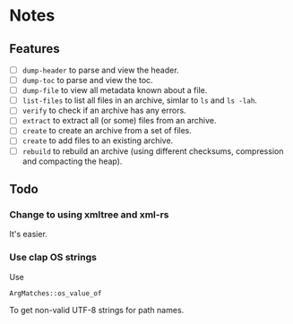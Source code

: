 # Notes

## Features

* [ ] `dump-header` to parse and view the header.
* [ ] `dump-toc` to parse and view the toc.
* [ ] `dump-file` to view all metadata known about a file.
* [ ] `list-files` to list all files in an archive, simlar to `ls` and `ls -lah`.
* [ ] `verify` to check if an archive has any errors.
* [ ] `extract` to extract all (or some) files from an archive.
* [ ] `create` to create an archive from a set of files.
* [ ] `create` to add files to an existing archive.
* [ ] `rebuild` to rebuild an archive (using different checksums, compression and compacting the heap).

## Todo

### Change to using xmltree and xml-rs

It's easier.

### Use clap OS strings

Use

    ArgMatches::os_value_of

To get non-valid UTF-8 strings for path names.
